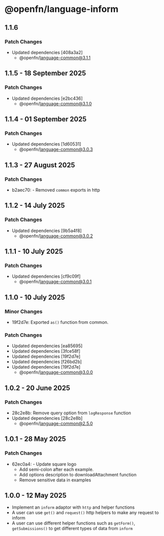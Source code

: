 # @openfn/language-inform

## 1.1.6

### Patch Changes

- Updated dependencies [408a3a2]
  - @openfn/language-common@3.1.1

## 1.1.5 - 18 September 2025

### Patch Changes

- Updated dependencies \[e2bc436]
  - @openfn/language-common@3.1.0

## 1.1.4 - 01 September 2025

### Patch Changes

- Updated dependencies \[1d60531]
  - @openfn/language-common@3.0.3

## 1.1.3 - 27 August 2025

### Patch Changes

- b2aec70: - Removed `common` exports in http

## 1.1.2 - 14 July 2025

### Patch Changes

- Updated dependencies \[9b5a4f8]
  - @openfn/language-common@3.0.2

## 1.1.1 - 10 July 2025

### Patch Changes

- Updated dependencies \[cf9c09f]
  - @openfn/language-common@3.0.1

## 1.1.0 - 10 July 2025

### Minor Changes

- 19f2d7e: Exported `as()` function from common.

### Patch Changes

- Updated dependencies \[ea85695]
- Updated dependencies \[3fce58f]
- Updated dependencies \[19f2d7e]
- Updated dependencies \[f26bd2b]
- Updated dependencies \[19f2d7e]
  - @openfn/language-common@3.0.0

## 1.0.2 - 20 June 2025

### Patch Changes

- 28c2e8b: Remove query option from `logResponse` function
- Updated dependencies \[28c2e8b]
  - @openfn/language-common@2.5.0

## 1.0.1 - 28 May 2025

### Patch Changes

- 62ec0a4: - Update square logo
  - Add semi-colon after each example.
  - Add options description to downloadAttachment function
  - Remove sensitive data in examples

## 1.0.0 - 12 May 2025

- Implement an `inform` adaptor with `http` and helper functions
- A user can use `get()` and `request()` http helpers to make any request to
  inform
- A user can use different helper functions such as `getForm()`,
  `getSubmissions()` to get different types of data from `inform`
